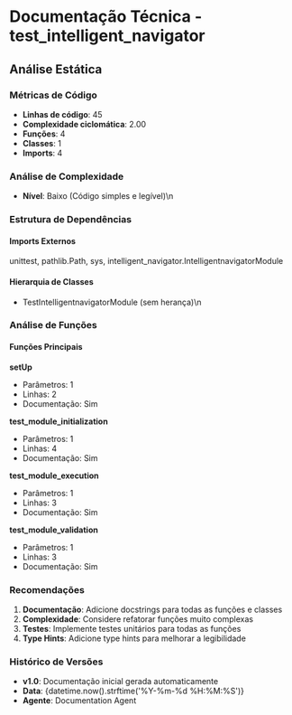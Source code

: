 # Documentação Técnica - test_intelligent_navigator

## Análise Estática

### Métricas de Código
- **Linhas de código**: 45
- **Complexidade ciclomática**: 2.00
- **Funções**: 4
- **Classes**: 1
- **Imports**: 4

### Análise de Complexidade
- **Nível**: Baixo (Código simples e legível)\n
### Estrutura de Dependências

#### Imports Externos
unittest, pathlib.Path, sys, intelligent_navigator.IntelligentnavigatorModule

#### Hierarquia de Classes
- TestIntelligentnavigatorModule (sem herança)\n
### Análise de Funções

#### Funções Principais
**setUp**
- Parâmetros: 1
- Linhas: 2
- Documentação: Sim

**test_module_initialization**
- Parâmetros: 1
- Linhas: 4
- Documentação: Sim

**test_module_execution**
- Parâmetros: 1
- Linhas: 3
- Documentação: Sim

**test_module_validation**
- Parâmetros: 1
- Linhas: 3
- Documentação: Sim

### Recomendações

1. **Documentação**: Adicione docstrings para todas as funções e classes
2. **Complexidade**: Considere refatorar funções muito complexas
3. **Testes**: Implemente testes unitários para todas as funções
4. **Type Hints**: Adicione type hints para melhorar a legibilidade

### Histórico de Versões

- **v1.0**: Documentação inicial gerada automaticamente
- **Data**: {datetime.now().strftime('%Y-%m-%d %H:%M:%S')}
- **Agente**: Documentation Agent

